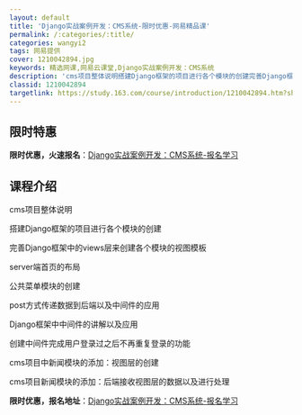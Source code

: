 ```yaml
---
layout: default
title: 'Django实战案例开发：CMS系统-限时优惠-网易精品课'
permalink: /:categories/:title/
categories: wangyi2
tags: 网易提供
cover: 1210042894.jpg
keywords: 精选网课,网易云课堂,Django实战案例开发：CMS系统
description: 'cms项目整体说明搭建Django框架的项目进行各个模块的创建完善Django框架中的views层来创建各个模块的视图模'
classid: 1210042894
targetlink: https://study.163.com/course/introduction/1210042894.htm?share=1&shareId=1025206652&utm_campaign=share&utm_medium=iphoneShare&utm_source=&utm_u=1025206652
---
```


## 限时特惠

**限时优惠，火速报名**：[Django实战案例开发：CMS系统-报名学习](https://study.163.com/course/introduction/1210042894.htm?share=1&shareId=1025206652&utm_campaign=share&utm_medium=iphoneShare&utm_source=&utm_u=1025206652)

## 课程介绍

cms项目整体说明



搭建Django框架的项目进行各个模块的创建



完善Django框架中的views层来创建各个模块的视图模板



server端首页的布局



公共菜单模块的创建



post方式传递数据到后端以及中间件的应用



Django框架中中间件的讲解以及应用



创建中间件完成用户登录过之后不再重复登录的功能



cms项目中新闻模块的添加：视图层的创建



cms项目新闻模块的添加：后端接收视图层的数据以及进行处理

**限时优惠，报名地址**：[Django实战案例开发：CMS系统-报名学习](https://study.163.com/course/introduction/1210042894.htm?share=1&shareId=1025206652&utm_campaign=share&utm_medium=iphoneShare&utm_source=&utm_u=1025206652)

